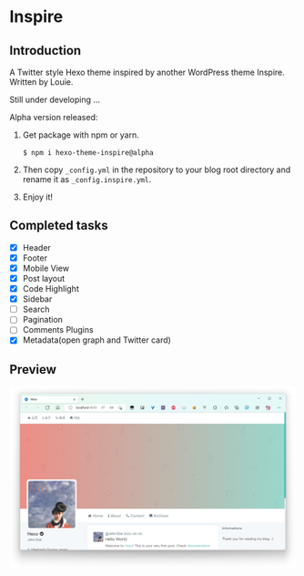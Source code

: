 # Inspire
## Introduction
 A Twitter style Hexo theme inspired by another WordPress theme Inspire. Written by Louie. 

 Still under developing ...

 Alpha version released:

 1. Get package with npm or yarn.

    ```shell
    $ npm i hexo-theme-inspire@alpha
    ```

 2. Then copy `_config.yml` in the repository to your blog root directory and rename it as `_config.inspire.yml`.

 3. Enjoy it!
## Completed tasks
* [x] Header
* [x] Footer
* [x] Mobile View
* [x] Post layout
* [x] Code Highlight
* [x] Sidebar
* [ ] Search
* [ ] Pagination
* [ ] Comments Plugins
* [x] Metadata(open graph and Twitter card)
## Preview
![Theme preview](source/images/preview.png)